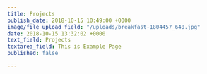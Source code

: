 ```yaml
---
title: Projects
publish_date: 2018-10-15 10:49:00 +0000
image/file_upload_field: "/uploads/breakfast-1804457_640.jpg"
date: 2018-10-15 13:32:02 +0000
text_field: Projects
textarea_field: This is Example Page
published: false

---
```

